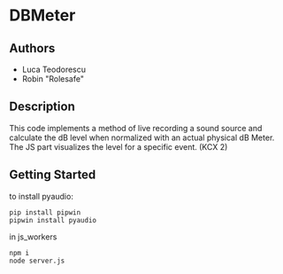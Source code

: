 # DBMeter

## Authors

- Luca Teodorescu
- Robin "Rolesafe"

## Description

This code implements a method of live recording a sound source and calculate the dB level when normalized with an actual physical dB Meter. The JS part visualizes the level for a specific event. (KCX 2)

## Getting Started

to install pyaudio:

```
pip install pipwin
pipwin install pyaudio
```

in js_workers
```
npm i
node server.js
```
